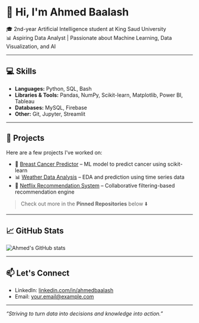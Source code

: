 # 👋 Hi, I'm Ahmed Baalash

🎓 2nd-year Artificial Intelligence student at King Saud University  
📊 Aspiring Data Analyst | Passionate about Machine Learning, Data Visualization, and AI

---

## 💻 Skills
- **Languages:** Python, SQL, Bash
- **Libraries & Tools:** Pandas, NumPy, Scikit-learn, Matplotlib, Power BI, Tableau
- **Databases:** MySQL, Firebase
- **Other:** Git, Jupyter, Streamlit

---

## 🚀 Projects

Here are a few projects I've worked on:

- 🔬 [Breast Cancer Predictor](https://github.com/YourUsername/Breast_Cancer_Predictor) – ML model to predict cancer using scikit-learn  
- 📊 [Weather Data Analysis](https://github.com/YourUsername/Weather_EDA) – EDA and prediction using time series data  
- 🤖 [Netflix Recommendation System](https://github.com/YourUsername/Netflix_Recommendation_System) – Collaborative filtering-based recommendation engine

> Check out more in the **Pinned Repositories** below ⬇️

---

## 📈 GitHub Stats

![Ahmed's GitHub stats](https://github-readme-stats.vercel.app/api?username=AhmedBaalash&show_icons=true&theme=default)

---

## 📫 Let's Connect
- LinkedIn: [linkedin.com/in/ahmedbaalash](https://linkedin.com/in/ahmedbaalash)
- Email: your.email@example.com

---

*“Striving to turn data into decisions and knowledge into action.”*
